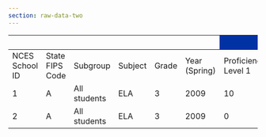 ```yaml
---
section: raw-data-two
---
```


<table class="table table-responsive seda-table w-100">
<thead><tr><th title="Field #1"></th>
<th title="Field #2"></th>
<th title="Field #3"></th>
<th title="Field #4"></th>
<th title="Field #5"></th>
<th title="Field #6" style="background-color: transparent;"></th>
<th colspan="4" style="background-color: #0032A3; color: #fff;"title="Field #7">Number of Students Scoring at</th>

</tr></thead>
<tbody><tr>
<td>NCES School ID</td>
<td>State FIPS Code</td>
<td>Subgroup</td>
<td>Subject</td>
<td>Grade</td>
<td>Year (Spring)</td>
<td>Proficiency Level 1</td>
<td>Proficiency Level 2</td>
<td>Proficiency Level 3</td>
<td>Proficiency Level 4</td>
</tr>
<tr>
<td>1</td>
<td>A</td>
<td>All students</td>
<td>ELA</td>
<td>3</td>
<td>2009</td>
<td>10</td>
<td>50</td>
<td>100</td>
<td>50</td>
</tr>
<tr>
<td>2</td>
<td>A</td>
<td>All students</td>
<td>ELA</td>
<td>3</td>
<td>2009</td>
<td>0</td>
<td>30</td>
<td>80</td>
<td>40</td>
</tr>
</tbody></table>